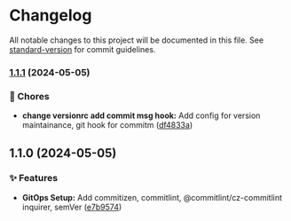 # Changelog

All notable changes to this project will be documented in this file. See [standard-version](https://github.com/conventional-changelog/standard-version) for commit guidelines.

### [1.1.1](https://github.com/shaiknoorullah/fullstack-boilerplate/compare/v1.1.0...v1.1.1) (2024-05-05)


### 🚚 Chores

* **change versionrc add commit msg hook:** Add config for version maintainance, git hook for commitm ([df4833a](https://github.com/shaiknoorullah/fullstack-boilerplate/commit/df4833a19074ab6e9c4fddff0966bbddb6b2a487))

## 1.1.0 (2024-05-05)


### ✨ Features

* **GitOps Setup:** Add commitizen, commitlint, @commitlint/cz-commitlint  inquirer, semVer ([e7b9574](https://github.com/shaiknoorullah/fullstack-boilerplate/commit/e7b95748553db19aa2b57a1ff44d4cc42df6d83e))
